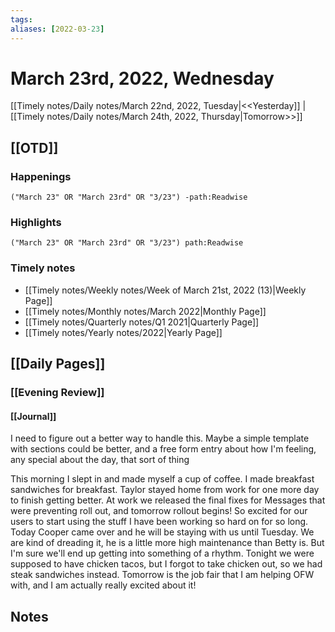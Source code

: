 ```yaml
---
tags:
aliases: [2022-03-23]
---
```


# March 23rd, 2022, Wednesday

[[Timely notes/Daily notes/March 22nd, 2022, Tuesday|<<Yesterday]] | [[Timely notes/Daily notes/March 24th, 2022, Thursday|Tomorrow>>]]

## [[OTD]]

### Happenings

```query
("March 23" OR "March 23rd" OR "3/23") -path:Readwise
```

### Highlights

```query
("March 23" OR "March 23rd" OR "3/23") path:Readwise
```

### Timely notes
- [[Timely notes/Weekly notes/Week of March 21st, 2022 (13)|Weekly Page]]
- [[Timely notes/Monthly notes/March 2022|Monthly Page]]
- [[Timely notes/Quarterly notes/Q1 2021|Quarterly Page]]
- [[Timely notes/Yearly notes/2022|Yearly Page]]

## [[Daily Pages]]

### [[Evening Review]]

#### [[Journal]]

I need to figure out a better way to handle this. Maybe a simple template with sections could be better, and a free form entry about how I'm feeling, any special about the day, that sort of thing

This morning I slept in and made myself a cup of coffee. I made breakfast sandwiches for breakfast. Taylor stayed home from work for one more day to finish getting better. At work we released the final fixes for Messages that were preventing roll out, and tomorrow rollout begins! So excited for our users to start using the stuff I have been working so hard on for so long. Today Cooper came over and he will be staying with us until Tuesday. We are kind of dreading it, he is a little more high maintenance than Betty is. But I'm sure we'll end up getting into something of a rhythm. Tonight we were supposed to have chicken tacos, but I forgot to take chicken out, so we had steak sandwiches instead. Tomorrow is the job fair that I am helping OFW with, and I am actually really excited about it!

## Notes
